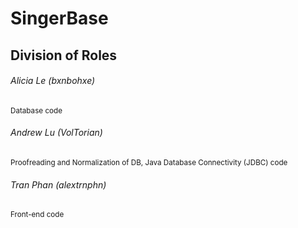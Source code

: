 # SingerBase
## Division of Roles
###### Alicia Le (bxnbohxe)
<sub>Database code</sub>
###### Andrew Lu (VolTorian)
<sub>Proofreading and Normalization of DB, Java Database Connectivity (JDBC) code</sub>
###### Tran Phan (alextrnphn)
<sub>Front-end code</sub>

